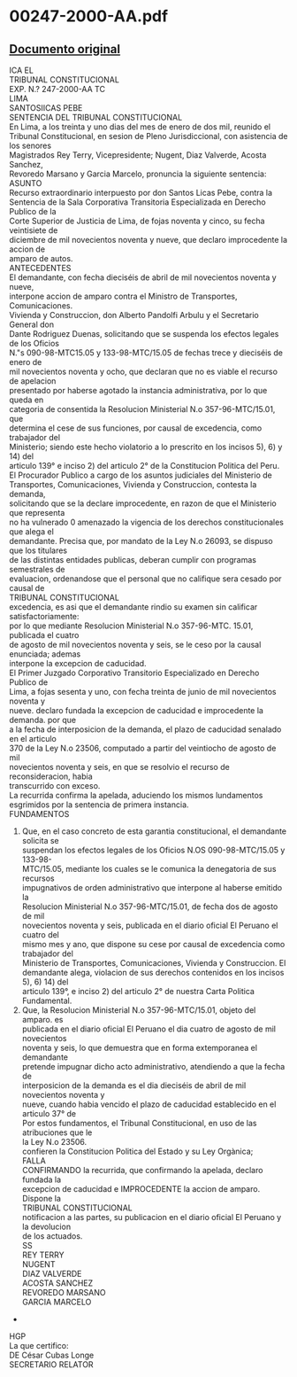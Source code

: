 
00247-2000-AA.pdf
=================
  
[Documento original](https://tc.gob.pe/jurisprudencia/2001/00247-2000-AA.pdf)  
---  
ICA EL  
TRIBUNAL CONSTITUCIONAL  
EXP. N.? 247-2000-AA TC  
LIMA  
SANTOSIICAS PEBE  
SENTENCIA DEL TRIBUNAL CONSTITUCIONAL  
En Lima, a los treinta y uno dias del mes de enero de dos mil, reunido el  
Tribunal Constitucional, en sesion de Pleno Jurisdiccional, con asistencia de los senores  
Magistrados Rey Terry, Vicepresidente; Nugent, Diaz Valverde, Acosta Sanchez,  
Revoredo Marsano y Garcia Marcelo, pronuncia la siguiente sentencia:  
ASUNTO  
Recurso extraordinario interpuesto por don Santos Licas Pebe, contra la  
Sentencia de la Sala Corporativa Transitoria Especializada en Derecho Publico de la  
Corte Superior de Justicia de Lima, de fojas noventa y cinco, su fecha veintisiete de  
diciembre de mil novecientos noventa y nueve, que declaro improcedente la accion de  
amparo de autos.  
ANTECEDENTES  
El demandante, con fecha dieciséis de abril de mil novecientos noventa y nueve,  
interpone accion de amparo contra el Ministro de Transportes, Comunicaciones.  
Vivienda y Construccion, don Alberto Pandolfi Arbulu y el Secretario General don  
Dante Rodriguez Duenas, solicitando que se suspenda los efectos legales de los Oficios  
N."s 090-98-MTC15.05 y 133-98-MTC/15.05 de fechas trece y dieciséis de enero de  
mil novecientos noventa y ocho, que declaran que no es viable el recurso de apelacion  
presentado por haberse agotado la instancia administrativa, por lo que queda en  
categoria de consentida la Resolucion Ministerial N.o 357-96-MTC/15.01, que  
determina el cese de sus funciones, por causal de excedencia, como trabajador del  
Ministerio; siendo este hecho violatorio a lo prescrito en los incisos 5), 6) y 14) del  
articulo 139° e inciso 2) del articulo 2° de la Constitucion Politica del Peru.  
El Procurador Publico a cargo de los asuntos judiciales del Ministerio de  
Transportes, Comunicaciones, Vivienda y Construccion, contesta la demanda,  
solicitando que se la declare improcedente, en razon de que el Ministerio que representa  
no ha vulnerado 0 amenazado la vigencia de los derechos constitucionales que alega el  
demandante. Precisa que, por mandato de la Ley N.o 26093, se dispuso que los titulares  
de las distintas entidades publicas, deberan cumplir con programas semestrales de  
evaluacion, ordenandose que el personal que no califique sera cesado por causal de  
TRIBUNAL CONSTITUCIONAL  
excedencia, es asi que el demandante rindio su examen sin calificar satisfactoriamente:  
por lo que mediante Resolucion Ministerial N.o 357-96-MTC. 15.01, publicada el cuatro  
de agosto de mil novecientos noventa y seis, se le ceso por la causal enunciada; ademas  
interpone la excepcion de caducidad.  
El Primer Juzgado Corporativo Transitorio Especializado en Derecho Publico de  
Lima, a fojas sesenta y uno, con fecha treinta de junio de mil novecientos noventa y  
nueve. declaro fundada la excepcion de caducidad e improcedente la demanda. por que  
a la fecha de interposicion de la demanda, el plazo de caducidad senalado en el articulo  
370 de la Ley N.o 23506, computado a partir del veintiocho de agosto de mil  
novecientos noventa y seis, en que se resolvio el recurso de reconsideracion, habia  
transcurrido con exceso.  
La recurrida confirma la apelada, aduciendo los mismos lundamentos  
esgrimidos por la sentencia de primera instancia.  
FUNDAMENTOS  
1. Que, en el caso concreto de esta garantia constitucional, el demandante solicita se  
suspendan los efectos legales de los Oficios N.OS 090-98-MTC/15.05 y 133-98-  
MTC/15.05, mediante los cuales se le comunica la denegatoria de sus recursos  
impugnativos de orden administrativo que interpone al haberse emitido la  
Resolucion Ministerial N.o 357-96-MTC/15.01, de fecha dos de agosto de mil  
novecientos noventa y seis, publicada en el diario oficial El Peruano el cuatro del  
mismo mes y ano, que dispone su cese por causal de excedencia como trabajador del  
Ministerio de Transportes, Comunicaciones, Vivienda y Construccion. El  
demandante alega, violacion de sus derechos contenidos en los incisos 5), 6) 14) del  
articulo 139°, e inciso 2) del articulo 2° de nuestra Carta Politica Fundamental.  
2. Que, la Resolucion Ministerial N.o 357-96-MTC/15.01, objeto del amparo. es  
publicada en el diario oficial El Peruano el dia cuatro de agosto de mil novecientos  
noventa y seis, lo que demuestra que en forma extemporanea el demandante  
pretende impugnar dicho acto administrativo, atendiendo a que la fecha de  
interposicion de la demanda es el dia dieciséis de abril de mil novecientos noventa y  
nueve, cuando habia vencido el plazo de caducidad establecido en el articulo 37° de  
Por estos fundamentos, el Tribunal Constitucional, en uso de las atribuciones que le  
la Ley N.o 23506.  
confieren la Constitucion Politica del Estado y su Ley Orgànica;  
FALLA  
CONFIRMANDO la recurrida, que confirmando la apelada, declaro fundada la  
excepcion de caducidad e IMPROCEDENTE la accion de amparo. Dispone la  
TRIBUNAL CONSTITUCIONAL  
notificacion a las partes, su publicacion en el diario oficial El Peruano y la devolucion  
de los actuados.  
SS  
REY TERRY  
NUGENT  
DIAZ VALVERDE  
ACOSTA SANCHEZ  
REVOREDO MARSANO  
GARCIA MARCELO  
-  
HGP  
La que certifico:  
DE César Cubas Longe  
SECRETARIO RELATOR